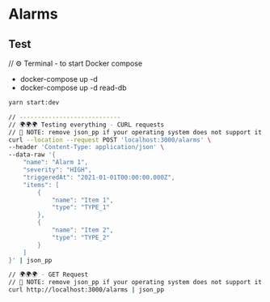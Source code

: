 # Alarms

## Test

// ⚙️ Terminal - to start Docker compose
- docker-compose up -d
- docker-compose up -d read-db

```bash
yarn start:dev

// ----------------------------
// 🌍🌍🌍 Testing everything - CURL requests
// 🚨 NOTE: remove json_pp if your operating system does not support it
curl --location --request POST 'localhost:3000/alarms' \
--header 'Content-Type: application/json' \
--data-raw '{
    "name": "Alarm 1",
    "severity": "HIGH",
    "triggeredAt": "2021-01-01T00:00:00.000Z",
    "items": [
        {
            "name": "Item 1",
            "type": "TYPE_1"
        },
        {
            "name": "Item 2",
            "type": "TYPE_2"
        }
    ]
}' | json_pp

// 🌍🌍🌍 - GET Request
// 🚨 NOTE: remove json_pp if your operating system does not support it
curl http://localhost:3000/alarms | json_pp

```


